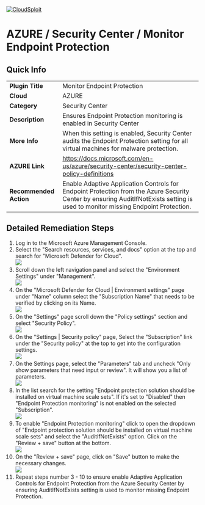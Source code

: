 [![CloudSploit](https://cloudsploit.com/img/logo-new-big-text-100.png "CloudSploit")](https://cloudsploit.com)

# AZURE / Security Center / Monitor Endpoint Protection

## Quick Info

| | |
|-|-|
| **Plugin Title** | Monitor Endpoint Protection |
| **Cloud** | AZURE |
| **Category** | Security Center |
| **Description** | Ensures Endpoint Protection monitoring is enabled in Security Center |
| **More Info** | When this setting is enabled, Security Center audits the Endpoint Protection setting for all virtual machines for malware protection. |
| **AZURE Link** | https://docs.microsoft.com/en-us/azure/security-center/security-center-policy-definitions |
| **Recommended Action** | Enable Adaptive Application Controls for Endpoint Protection from the Azure Security Center by ensuring AuditIfNotExists setting is used to monitor missing Endpoint Protection. |

## Detailed Remediation Steps

1. Log in to the Microsoft Azure Management Console.
2. Select the "Search resources, services, and docs" option at the top and search for "Microsoft Defender for Cloud". </br> <img src="/resources/azure/securitycenter/monitor-endpoint-protection/step2.png"/>
3. Scroll down the left navigation panel and select the "Environment Settings" under "Management".</br> <img src="/resources/azure/securitycenter/monitor-endpoint-protection/step3.png"/>
4. On the "Microsoft Defender for Cloud | Environment settings" page under "Name" column select the "Subscription Name" that needs to be verified by clicking on its Name.</br> <img src="/resources/azure/securitycenter/monitor-endpoint-protection/step4.png"/>
5. On the "Settings" page scroll down the "Policy settings" section and select "Security Policy".</br> <img src="/resources/azure/securitycenter/monitor-endpoint-protection/step5.png"/>
6. On the "Settings | Security policy" page, Select the "Subscription" link under the "Security policy" at the top to get into the configuration settings.</br> <img src="/resources/azure/securitycenter/monitor-endpoint-protection/step6.png"/>
7. On the Settings page, select the "Parameters" tab and uncheck "Only show parameters that need input or review". It will show you a list of parameters.</br>  <img src="/resources/azure/securitycenter/monitor-endpoint-protection/step7.png"/>
8. In the list search for the setting "Endpoint protection solution should be installed on virtual machine scale sets". If it's set to "Disabled" then "Endpoint Protection monitoring" is not enabled on the selected "Subscription".</br> <img src="/resources/azure/securitycenter/monitor-endpoint-protection/step8.png"/>
9. To enable "Endpoint Protection monitoring" click to open the dropdown of "Endpoint protection solution should be installed on virtual machine scale sets" and select the "AuditIfNotExists" option. Click on the "Review + save" button at the bottom.</br> <img src="/resources/azure/securitycenter/monitor-endpoint-protection/step9.png"/>
10. On the "Review + save" page, click on "Save" button to make the necessary changes.</br> <img src="/resources/azure/securitycenter/monitor-endpoint-protection/step10.png"/>
11. Repeat steps number 3 - 10 to ensure enable Adaptive Application Controls for Endpoint Protection from the Azure Security Center by ensuring AuditIfNotExists setting is used to monitor missing Endpoint Protection.</br>

